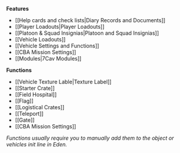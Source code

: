 **Features**
* [[Help cards and check lists|Diary Records and Documents]]
* [[Player Loadouts|Player Loadouts]]
* [[Platoon & Squad Insignias|Platoon and Squad Insignias]]
* [[Vehicle Loadouts]]
* [[Vehicle Settings and Functions]]
* [[CBA Mission Settings]]
* [[Modules|7Cav Modules]]

**Functions**
* [[Vehicle Texture Lable|Texture Label]]
* [[Starter Crate]]
* [[Field Hospital]]
* [[Flag]]
* [[Logistical Crates]]
* [[Teleport]]
* [[Gate]]
* [[CBA Mission Settings]]

*Functions usually require you to manually add them to the object or vehicles init line in Eden.*
